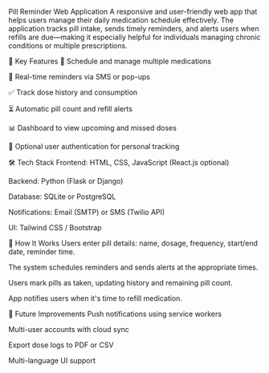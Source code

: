 Pill Reminder Web Application
A responsive and user-friendly web app that helps users manage their daily medication schedule effectively. The application tracks pill intake, sends timely reminders, and alerts users when refills are due—making it especially helpful for individuals managing chronic conditions or multiple prescriptions.

🧠 Key Features
📅 Schedule and manage multiple medications

🔔 Real-time reminders via SMS or pop-ups

✅ Track dose history and consumption

⏳ Automatic pill count and refill alerts

📊 Dashboard to view upcoming and missed doses

🔐 Optional user authentication for personal tracking

🛠️ Tech Stack
Frontend: HTML, CSS, JavaScript (React.js optional)

Backend: Python (Flask or Django)

Database: SQLite or PostgreSQL

Notifications: Email (SMTP) or SMS (Twilio API)

UI: Tailwind CSS / Bootstrap

📌 How It Works
Users enter pill details: name, dosage, frequency, start/end date, reminder time.

The system schedules reminders and sends alerts at the appropriate times.

Users mark pills as taken, updating history and remaining pill count.

App notifies users when it's time to refill medication.

🚀 Future Improvements
Push notifications using service workers

Multi-user accounts with cloud sync

Export dose logs to PDF or CSV

Multi-language UI support
